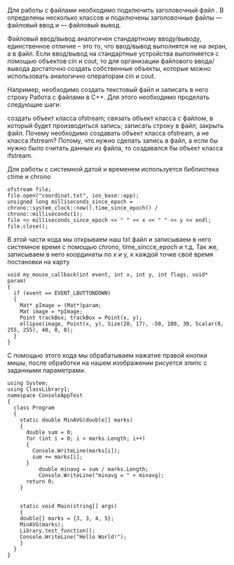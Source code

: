 Для работы с файлами необходимо подключить заголовочный файл . В определены несколько классов и подключены заголовочные файлы — файловый ввод и — файловый вывод.

Файловый ввод/вывод аналогичен стандартному вводу/выводу, единственное отличие – это то, что ввод/вывод выполнятся не на экран, а в файл. Если ввод/вывод на стандартные устройства выполняется с помощью объектов cin и cout, то для организации файлового ввода/вывода достаточно создать собственные объекты, которые можно использовать аналогично операторам cin и cout.

Например, необходимо создать текстовый файл и записать в него строку Работа с файлами в С++. Для этого необходимо проделать следующие шаги:

создать объект класса ofstream; связать объект класса с файлом, в который будет производиться запись; записать строку в файл; закрыть файл. Почему необходимо создавать объект класса ofstream, а не класса ifstream? Потому, что нужно сделать запись в файл, а если бы нужно было считать данные из файла, то создавался бы объект класса ifstream.

Для работы с системной датой и временем используется библиотека ctime и chrono

    ofstream file;
    file.open("coordinat.txt", ios_base::app);
    unsigned long milliseconds_since_epoch = chrono::system_clock::now().time_since_epoch() / chrono::milliseconds(1);
    file << milliseconds_since_epoch << " " << x << " " << y << endl; file.close();

В этой части кода мы открываем наш txt файл и записываем в него системное время с помощью chrono, time_sincce_epoch и т.д. Так же, записываем в него координаты по х и у, к каждой точке своё время постановки на карту

    void my_mouse_callback(int event, int x, int y, int flags, void* param) 
    { 
      if (event == EVENT_LBUTTONDOWN) 
      {
        Mat* pImage = (Mat*)param;
        Mat image = *pImage;
        Point trackBox; trackBox = Point(x, y);
        ellipse(image, Point(x, y), Size(20, 17), -50, 100, 30, Scalar(0, 255, 255), 40, 8, 0);
      }
    }

С помощью этого кода мы обрабатываем нажатие правой кнопки мишы, после обработки на нашем изображении рисуется элипс с заданными параметрами.

    using System;
    using ClassLibrary1;
    namespace ConsoleAppTest 
    {
      class Program 
      { 
        static double MinAVG(double[] marks) 
        { 
          double sum = 0; 
          for (int i = 0; i < marks.Length; i++) 
          { 
            Console.WriteLine(marks[i]);
            sum += marks[i]; 
          } 
              double minavg = sum / marks.Length; 
              Console.WriteLine("minavg = " + minavg);
          return 0;
        }
     
     
        static void Main(string[] args)
        {
        double[] marks = {3, 3, 4, 5};
        MinAVG(marks);
        Library.test_function();
        Console.WriteLine("Hello World!");
        }
      }
    }

